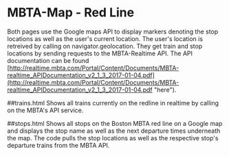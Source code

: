 # MBTA-Map - Red Line

Both pages use the Google maps API to display markers denoting the stop locations as well as the user's current location. The user's location is retreived by calling on navigator.geolocation. They get train and stop locations by sending requests to the MBTA-Realtime API. The API documentation can be found [http://realtime.mbta.com/Portal/Content/Documents/MBTA-realtime_APIDocumentation_v2_1_3_2017-01-04.pdf](http://realtime.mbta.com/Portal/Content/Documents/MBTA-realtime_APIDocumentation_v2_1_3_2017-01-04.pdf "here"). 

##trains.html
Shows all trains currently on the redline in realtime by calling on the MBTA's API service.

##stops.html
Shows all stops on the Boston MBTA red line on a Google map and displays the stop name as well as the next departure times underneath the map. The code pulls the stop locations as well as the respective stop's departure trains from the MBTA API.
